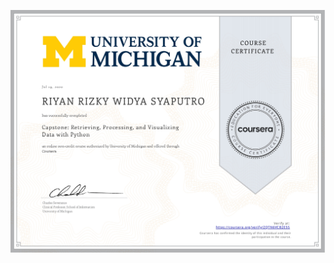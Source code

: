 ![](https://raw.githubusercontent.com/RiyanRIS/sertifikat/master/coursera/Capstone%3A%20Retrieving%2C%20Processing%2C%20and%20Visualizing%20Data%20with%20Python/Coursera-Capstone_%20Retrieving%2C%20Processing%2C%20and%20Visualizing%20Data%20with%20Python_page-0001.jpg)